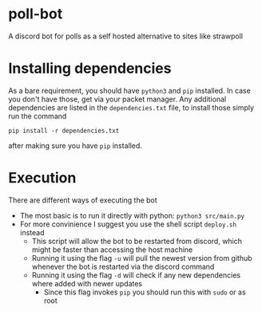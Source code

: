 # poll-bot
A discord bot for polls as a self hosted alternative to sites like strawpoll

# Installing dependencies
As a bare requirement, you should have `python3` and `pip` installed. In case you don't have those, get via your packet manager.
Any additional dependencies are listed in the `dependencies.txt` file, to install those simply run the command
```
pip install -r dependencies.txt
```
after making sure you have `pip` installed.

# Execution
There are different ways of executing the bot
* The most basic is to run it directly with python: `python3 src/main.py`
* For more convinience I suggest you use the shell script `deploy.sh` instead
  * This script will allow the bot to be restarted from discord, which might be faster than accessing the host machine
  * Running it using the flag `-u` will pull the newest version from github whenever the bot is restarted via the discord command
  * Running it using the flag `-d` will check if any new dependencies where added with newer updates
    * Since this flag invokes `pip` you should run this with `sudo` or as root
